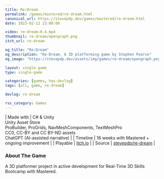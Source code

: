 ```yaml
---
title: Re:Dream
permalink: /games/mastered/re-dream.html
canonical_url: https://stevepdp.dev/games/mastered/re-dream.html
date: 2023-02-12 23:00:00

video: re-dream-0.4.mp4
thumbnail: re-dream/opengraph.png
itch_url: re-dream

og_title: "Re:Dream"
og_description: "Re-Dream. A 3D platforming game by Stephen Pearce"
og_image: "https://stevepdp.dev/assets/img/games/re-dream/opengraph.png"

layout: single-game
type: single-game

categories: [games, has-devlog]
tags: [all, game, re-dream]

devlog: re-dream

rss_category: Games
---
```


| Made with	| C# &amp; Unity<br>Unity Asset Store<br>ProBuilder, ProGrids, NavMeshComponents, TextMeshPro<br>CC0, CC-BY and CC BY-ND assets<br>ChatGPT (AI-assisted narrative) |
| Timeline | 16 weeks with Mastered + ongoing improvement |
| Playable | <a href="https://stevepdp.itch.io/re-dream" rel="me noopener noreferrer" target="_blank" title="Play the game on Itch.io">Itch.io</a> |
| Source | <a href="https://github.com/stevepdp/re-dream" rel="me nofollow noopener noreferrer" target="_blank" title="View the source code on GitHub">stevepdp/re-dream</a> |


### About The Game
A 3D platformer project in active development for Real-Time 3D Skills Bootcamp with Mastered.

